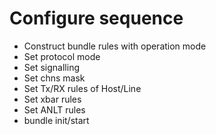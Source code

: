 # Configure sequence

- Construct bundle rules with operation mode
- Set protocol mode
- Set signalling
- Set chns mask
- Set Tx/RX rules of Host/Line
- Set xbar rules
- Set ANLT rules
- bundle init/start